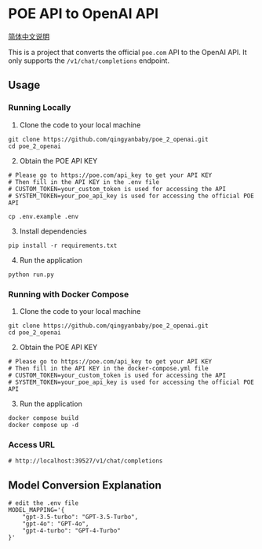 # POE API to OpenAI API
[简体中文说明](README_ZH.md)

This is a project that converts the official `poe.com` API to the OpenAI API. It only supports the `/v1/chat/completions` endpoint.

## Usage
### Running Locally

1. Clone the code to your local machine
```shell
git clone https://github.com/qingyanbaby/poe_2_openai.git
cd poe_2_openai
```

2. Obtain the POE API KEY
```shell
# Please go to https://poe.com/api_key to get your API KEY
# Then fill in the API KEY in the .env file
# CUSTOM_TOKEN=your_custom_token is used for accessing the API
# SYSTEM_TOKEN=your_poe_api_key is used for accessing the official POE API

cp .env.example .env
```

3. Install dependencies
```shell 
pip install -r requirements.txt
```

4. Run the application
```shell
python run.py
```

### Running with Docker Compose

1. Clone the code to your local machine 
```shell
git clone https://github.com/qingyanbaby/poe_2_openai.git
cd poe_2_openai
```

2. Obtain the POE API KEY
```shell
# Please go to https://poe.com/api_key to get your API KEY 
# Then fill in the API KEY in the docker-compose.yml file
# CUSTOM_TOKEN=your_custom_token is used for accessing the API
# SYSTEM_TOKEN=your_poe_api_key is used for accessing the official POE API
```

3. Run the application
```shell
docker compose build
docker compose up -d
```

### Access URL
```shell
# http://localhost:39527/v1/chat/completions
```

## Model Conversion Explanation
```shell
# edit the .env file
MODEL_MAPPING='{
    "gpt-3.5-turbo": "GPT-3.5-Turbo",
    "gpt-4o": "GPT-4o",
    "gpt-4-turbo": "GPT-4-Turbo"
}'
```